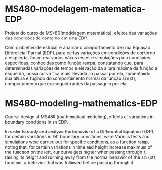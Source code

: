 # MS480-modelagem-matematica-EDP
Projeto do curso de MS480(modelagem matemática), efeitos das variações das condições de contorno em uma EDP.

Com o objetivo de estudar e analisar o comportamento de uma Equação Diferencial
Parcial (EDP), para certas variações em condições de contorno à esquerda, foram
realizados vários testes e simulações para condições específicas, conhecidas como função
rampa, constatando que, para determinadas variações de tempo e elevação da altura
máxima da função a esquerda, nossa curva fica mais elevada ao passar por ela, aumentando
sua altura e fugindo do comportamento normal da função sin(xt), comportamento que era
seguido antes da passagem por ela.


# MS480-modeling-mathematics-EDP
Course design of MS480 (mathematical modeling), effects of variations in boundary conditions in an EDP.

In order to study and analyze the behavior of a Differential Equation
(EDP), for certain variations in left boundary conditions, were
Various tests and simulations were carried out for specific conditions, as a function
ramp, noting that, for certain variations in time and height increase
maximum of the function on the left, our curve gets higher when passing through it, raising
its height and running away from the normal behavior of the sin (xt) function, a behavior that was
followed before passing through it.
